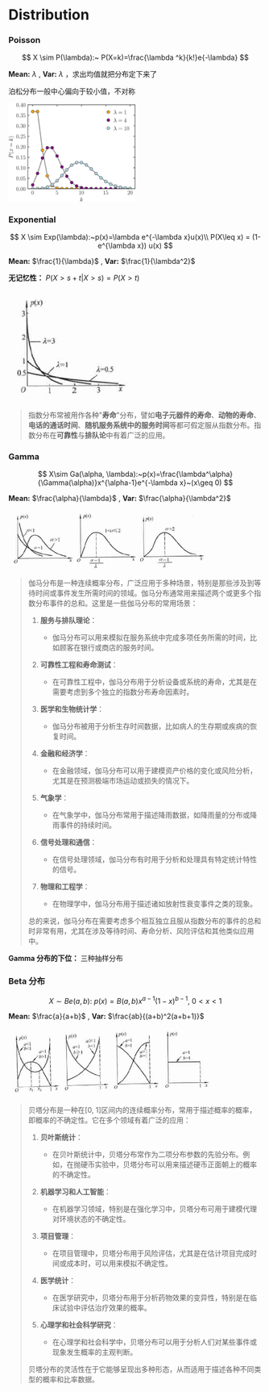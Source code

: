 # Distribution

### Poisson

$$
X \sim P(\lambda):~  P(X=k)=\frac{\lambda ^k}{k!}e{-\lambda}
$$

**Mean:** $\lambda$ , **Var:** $\lambda$ ，求出均值就把分布定下来了

泊松分布一般中心偏向于较小值，不对称

<img src="imgs/poisson.jpg" alt="poisson" width="50%" height="50%">

### Exponential

$$
X \sim Exp(\lambda):~p(x)=\lambda e^{-\lambda x}u(x)\\
P(X\leq x) = (1-e^{\lambda x}) u(x)
$$

**Mean:** $\frac{1}{\lambda}$ , **Var:** $\frac{1}{\lambda^2}$ 

**无记忆性：** $P(X>s+t|X>s) =P(X>t)$

<img src="imgs/exp.png" alt="poisson" width="50%" height="50%">

> 指数分布常被用作各种"**寿命**"分布，譬如**电子元器件的寿命**、**动物的寿命**、**电话的通话时间**、**随机服务系统中的服务时间**等都可假定服从指数分布。指数分布在**可靠性**与**排队论**中有着广泛的应用。

### Gamma

$$
X\sim Ga(\alpha, \lambda):~p(x)=\frac{\lambda^\alpha}{\Gamma(\alpha)}x^{\alpha-1}e^{-\lambda x}~(x\geq 0)
$$

**Mean:** $\frac{\alpha}{\lambda}$ , **Var:** $\frac{\alpha}{\lambda^2}$ 

<img src="imgs/gama.png" alt="gamma" width="80%" height="80%">

> 伽马分布是一种连续概率分布，广泛应用于多种场景，特别是那些涉及到等待时间或事件发生所需时间的领域。伽马分布通常用来描述两个或更多个指数分布事件的总和。这里是一些伽马分布的常用场景：
>
> 1. **服务与排队理论**：
>    - 伽马分布可以用来模拟在服务系统中完成多项任务所需的时间，比如顾客在银行或商店的服务时间。
>
> 2. **可靠性工程和寿命测试**：
>    - 在可靠性工程中，伽马分布用于分析设备或系统的寿命，尤其是在需要考虑到多个独立的指数分布寿命因素时。
>
> 3. **医学和生物统计学**：
>    - 伽马分布被用于分析生存时间数据，比如病人的生存期或疾病的恢复时间。
>
> 4. **金融和经济学**：
>    - 在金融领域，伽马分布可以用于建模资产价格的变化或风险分析，尤其是在预测极端市场运动或损失的情况下。
>
> 5. **气象学**：
>    - 在气象学中，伽马分布常用于描述降雨数据，如降雨量的分布或降雨事件的持续时间。
>
> 6. **信号处理和通信**：
>    - 在信号处理领域，伽马分布有时用于分析和处理具有特定统计特性的信号。
>
> 7. **物理和工程学**：
>    - 在物理学中，伽马分布用于描述诸如放射性衰变事件之类的现象。
>
> 总的来说，伽马分布在需要考虑多个相互独立且服从指数分布的事件的总和时非常有用，尤其在涉及等待时间、寿命分析、风险评估和其他类似应用中。

**Gamma 分布的下位：** 三种抽样分布

### Beta 分布

$$
X\sim Be(a,b):~p(x)=B(a,b)x^{a-1}(1-x)^{b-1},~0<x<1
$$

**Mean:** $\frac{a}{a+b}$ , **Var:** $\frac{ab}{(a+b)^2(a+b+1)}$  

<img src="imgs/beta.jpg" alt="gamma" width="80%" height="80%">

> 贝塔分布是一种在[0, 1]区间内的连续概率分布，常用于描述概率的概率，即概率的不确定性。它在多个领域有着广泛的应用：
>
> 1. **贝叶斯统计**：
>    - 在贝叶斯统计中，贝塔分布常作为二项分布参数的先验分布。例如，在抛硬币实验中，贝塔分布可以用来描述硬币正面朝上的概率的不确定性。
>
> 2. **机器学习和人工智能**：
>    - 在机器学习领域，特别是在强化学习中，贝塔分布可用于建模代理对环境状态的不确定性。
>
> 3. **项目管理**：
>    - 在项目管理中，贝塔分布用于风险评估，尤其是在估计项目完成时间或成本时，可以用来模拟不确定性。
>
> 4. **医学统计**：
>    - 在医学研究中，贝塔分布用于分析药物效果的变异性，特别是在临床试验中评估治疗效果的概率。
>
> 5. **心理学和社会科学研究**：
>    - 在心理学和社会科学中，贝塔分布可以用于分析人们对某些事件或现象发生概率的主观判断。
>
> 贝塔分布的灵活性在于它能够呈现出多种形态，从而适用于描述各种不同类型的概率和比率数据。